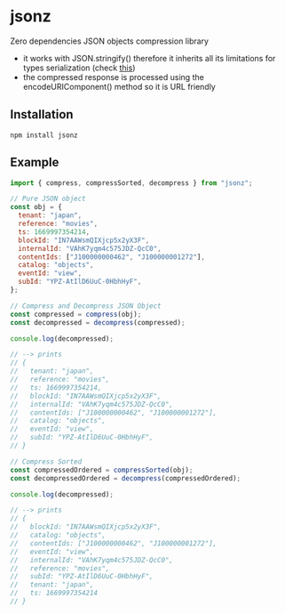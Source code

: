 # jsonz

Zero dependencies JSON objects compression library

- it works with JSON.stringify() therefore it inherits all its limitations for types serialization (check [this](https://developer.mozilla.org/en-US/docs/Web/JavaScript/Reference/Global_Objects/JSON/stringify))
- the compressed response is processed using the encodeURIComponent() method so it is URL friendly

## Installation

```
npm install jsonz
```

## Example

```javascript
import { compress, compressSorted, decompress } from "jsonz";

// Pure JSON object
const obj = {
  tenant: "japan",
  reference: "movies",
  ts: 1669997354214,
  blockId: "IN7AAWsmQIXjcp5x2yX3F",
  internalId: "VAhK7yqm4c575JDZ-QcC0",
  contentIds: ["J100000000462", "J100000001272"],
  catalog: "objects",
  eventId: "view",
  subId: "YPZ-AtIlD6UuC-0HbhHyF",
};

// Compress and Decompress JSON Object
const compressed = compress(obj);
const decompressed = decompress(compressed);

console.log(decompressed);

// --> prints
// {
//   tenant: "japan",
//   reference: "movies",
//   ts: 1669997354214,
//   blockId: "IN7AAWsmQIXjcp5x2yX3F",
//   internalId: "VAhK7yqm4c575JDZ-QcC0",
//   contentIds: ["J100000000462", "J100000001272"],
//   catalog: "objects",
//   eventId: "view",
//   subId: "YPZ-AtIlD6UuC-0HbhHyF",
// }

// Compress Sorted
const compressedOrdered = compressSorted(obj);
const decompressedOrdered = decompress(compressedOrdered);

console.log(decompressed);

// --> prints
// {
//   blockId: "IN7AAWsmQIXjcp5x2yX3F",
//   catalog: "objects",
//   contentIds: ["J100000000462", "J100000001272"],
//   eventId: "view",
//   internalId: "VAhK7yqm4c575JDZ-QcC0",
//   reference: "movies",
//   subId: "YPZ-AtIlD6UuC-0HbhHyF",
//   tenant: "japan",
//   ts: 1669997354214
// }
```
